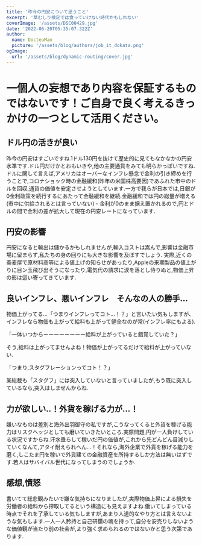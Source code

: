```yaml
---
title: '昨今の円安について思うこと'
excerpt: '草むしり検定では食っていけない時代かもしれない'
coverImage: '/assets/DSC00429.jpg'
date: '2022-06-20T05:35:07.322Z'
author:
  name: DocteuMan
  picture: '/assets/blog/authors/job_it_dokata.png'
ogImage:
  url: '/assets/blog/dynamic-routing/cover.jpg'
---
```


# 一個人の妄想であり内容を保証するものではないです！ご自身で良く考えるきっかけの一つとして活用ください。

## ドル円の活きが良い
昨今の円安はすごいですね.1ドル130円を抜けて歴史的に見てもなかなかの円安水準です.ドル円だけかとおもいきや,他の主要通貨をみても明らかっぽいですね.
ドルに関して言えば,アメリカはオーバーなインフレ懸念で金利の引き締めを行うことで,コロナショック時の金融緩和(昨年の米国株高要因)であふれた市中のドルを回収,通貨の価値を安定させようとしています.一方で我らが日本では,日銀が0金利政策を続行するにあたって金融緩和を継続.金融緩和では円の総量が増える(市中に供給されるとは言っていない)・金利が0のまま据え置かれるので,円とドルの間で金利の差が拡大して現在の円安レートになっています.

## 円安の影響
円安になると輸出は儲かるかもしれませんが,輸入コストは嵩んで,影響は金融市場に留まらず,私たちの身の回りにも大きな影響を及ぼすでしょう.
実際,近くの蕎麦屋で原材料高等による値上げの知らせがあったり,Appleの来期製品の値上がりに目ン玉飛び出そうになったり,電気代の請求に涙を落とし侍りぬと,物価上昇の影は這い寄ってきています.

## 良いインフレ、悪いインフレ　そんなの人の勝手...
物価上がってる...「つまりインフレってコト...！？」と言いたい気もしますが、インフレなら物価も上がって給料も上がって健全なのが常(インフレ率にもよる).

「一体いつからーーーーーーーー給料が上がっていると錯覚していた？」

そう,給料は上がってませんよね！物価が上がってるだけで給料が上がっていない.

「つまり,スタグフレーションってコト！？」

某総裁も「スタグフ」には突入していないと言っていましたが,もう既に突入しているなら,突入はしませんからね.

## 力が欲しい..！外貨を稼げる力が...！
嫌いなものは差別と海外出羽御守の私ですが,こうなってくると外貨を稼げる能力はリスクヘッジとしても磨いていきたいところ.実際問題,円が一人負けしている状況ですからね.汗水垂らして稼いだ円の価値が,これから先どんどん目減りしていくなんて,アタイ耐えられへん...！それなら,海外企業で外貨を稼げる能力を磨く,しこたま円を稼いで外貨建ての金融資産を所持するしか方法は無いはずです.若人はサバイバル世代になってしまうのでしょうか.

## 感想,憤怒
書いてて総悲観みたいで嫌な気持ちになりましたが,実際物価上昇による損失を労働者の給料から搾取してるという構造にも見えますよね.働いてしまっている時点でそれを了承している気もしますが,あまり人道的なやり方とは言えないような気もします.一人一人矜持と自己研鑽の魂を持って,自分を安売りしないような価値観が当たり前の社会が,より強く求められるのではないかと思う次第であります.